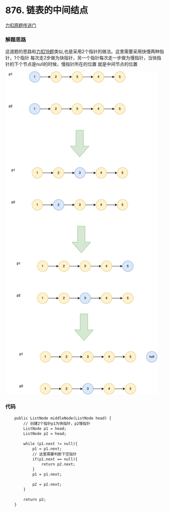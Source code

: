 # 876. 链表的中间结点
[力扣原题传送门](https://leetcode-cn.com/problems/middle-of-the-linked-list/)

### 解题思路
这道题的思路和[力扣19题](./Q_19.md)类似,也是采用2个指针的做法。这里需要采用快慢两种指针，1个指针
每次走2步做为快指针，另一个指针每次走一步做为慢指针，当快指针的下个节点是null的时候，慢指针所在的位置
就是中间节点的位置</p>

<img src="./resources/Q876思路.png">

### 代码

```
    public ListNode middleNode(ListNode head) {
        // 创建2个指针p1为快指针，p2慢指针
        ListNode p1 = head;
        ListNode p2 = head;

        while (p1.next != null){
            p1 = p1.next;
            // 这里需要判断下空指针
            if(p1.next == null){
                return p2.next;
            }
            p1 = p1.next;

            p2 = p2.next;
        }

        return p2;
    }
```
